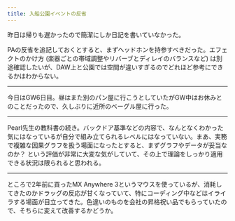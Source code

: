 ```yaml
---
title: 入船公園イベントの反省
---
```


昨日は帰りも遅かったので簡潔にしか日記を書いていなかった。

PAの反省を追記しておくとすると、まずヘッドホンを持参すべきだった。エフェクトのかけ方 (楽器ごとの帯域調整やリバーブとディレイのバランスなど) は別途確認したいが、DAW上と公園では空間が違いすぎるのでどれほど参考にできるかはわからない。

---

今日はGW6日目。昼はまた別のパン屋に行こうとしていたがGW中はお休みとのことだったので、久しぶりに近所のベーグル屋に行った。

---

Pearl先生の教科書の続き。バックドア基準などの内容で、なんとなくわかった気にはなっているが自分で組み立てられるレベルにはなっていない。まあ、実務で複雑な因果グラフを扱う場面になったとすると、まずグラフやデータが妥当なのか？ という評価が非常に大変な気がしていて、その上で理論をしっかり適用できる状況は限られると思われる。

---

ところで2年前に買ったMX Anywhere 3というマウスを使っているが、消耗してきたのかドラッグの反応が甘くなっていて、特にコーディング中などはイライラする場面が目立ってきた。色違いのものを会社の昇格祝い品でもらっていたので、そちらに変えて改善するかどうか。
